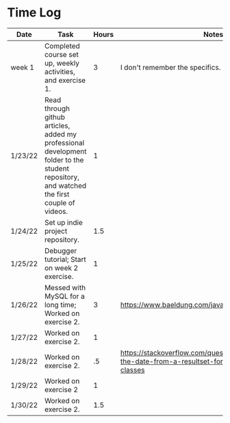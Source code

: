 # Time Log

| Date    | Task                                                                                                                                      | Hours | Notes                                 |
|---------|-------------------------------------------------------------------------------------------------------------------------------------------|-----|---------------------------------------|
| week 1  | Completed course set up, weekly activities, and exercise 1.                                                                               | 3   | I don't remember the specifics.       |
| 1/23/22 | Read through github articles, added my professional development folder to the student repository, and watched the first couple of videos. | 1   |                                       | 
| 1/24/22 | Set up indie project repository.                                                                                                          | 1.5 |                                       |
| 1/25/22 | Debugger tutorial; Start on week 2 exercise.                                                                                              | 1   |                                       |
| 1/26/22 | Messed with MySQL for a long time; Worked on exercise 2.                                                                                  | 3   | https://www.baeldung.com/java-get-age |
| 1/27/22 | Worked on exercise 2.                                                                                                                     | 1   |                                       |
| 1/28/22 | Worked on exercise 2.                                                                                                                     | .5  | https://stackoverflow.com/questions/29773390/getting-the-date-from-a-resultset-for-use-with-java-time-classes                                      |
| 1/29/22 | Worked on exercise 2                                                                                                                      | 1   |                                                                                                                                                    |
| 1/30/22 | Worked on exercise 2.                                                                                                                     | 1.5 |                                                                                                                                                    |
